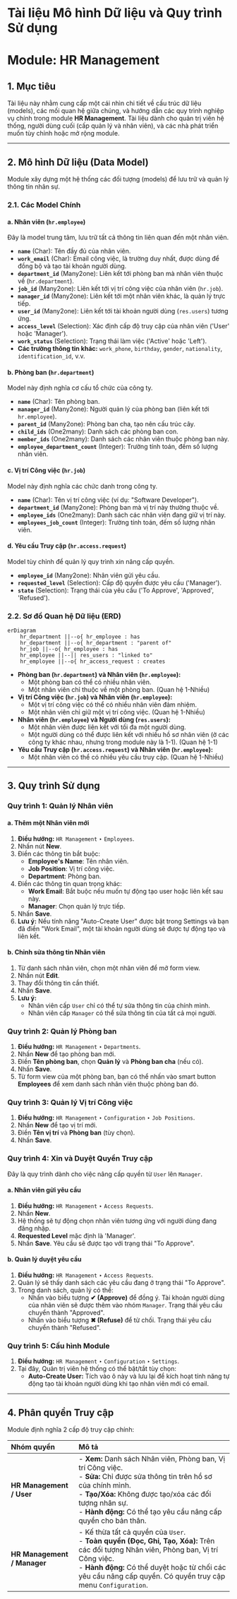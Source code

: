 # Tài liệu Mô hình Dữ liệu và Quy trình Sử dụng
# Module: HR Management

## 1. Mục tiêu

Tài liệu này nhằm cung cấp một cái nhìn chi tiết về cấu trúc dữ liệu (models), các mối quan hệ giữa chúng, và hướng dẫn các quy trình nghiệp vụ chính trong module **HR Management**. Tài liệu dành cho quản trị viên hệ thống, người dùng cuối (cấp quản lý và nhân viên), và các nhà phát triển muốn tùy chỉnh hoặc mở rộng module.

---

## 2. Mô hình Dữ liệu (Data Model)

Module xây dựng một hệ thống các đối tượng (models) để lưu trữ và quản lý thông tin nhân sự.

### 2.1. Các Model Chính

#### a. Nhân viên (`hr.employee`)
Đây là model trung tâm, lưu trữ tất cả thông tin liên quan đến một nhân viên.
- **`name`** (Char): Tên đầy đủ của nhân viên.
- **`work_email`** (Char): Email công việc, là trường duy nhất, được dùng để đồng bộ và tạo tài khoản người dùng.
- **`department_id`** (Many2one): Liên kết tới phòng ban mà nhân viên thuộc về (`hr.department`).
- **`job_id`** (Many2one): Liên kết tới vị trí công việc của nhân viên (`hr.job`).
- **`manager_id`** (Many2one): Liên kết tới một nhân viên khác, là quản lý trực tiếp.
- **`user_id`** (Many2one): Liên kết tới tài khoản người dùng (`res.users`) tương ứng.
- **`access_level`** (Selection): Xác định cấp độ truy cập của nhân viên ('User' hoặc 'Manager').
- **`work_status`** (Selection): Trạng thái làm việc ('Active' hoặc 'Left').
- **Các trường thông tin khác:** `work_phone`, `birthday`, `gender`, `nationality`, `identification_id`, v.v.

#### b. Phòng ban (`hr.department`)
Model này định nghĩa cơ cấu tổ chức của công ty.
- **`name`** (Char): Tên phòng ban.
- **`manager_id`** (Many2one): Người quản lý của phòng ban (liên kết tới `hr.employee`).
- **`parent_id`** (Many2one): Phòng ban cha, tạo nên cấu trúc cây.
- **`child_ids`** (One2many): Danh sách các phòng ban con.
- **`member_ids`** (One2many): Danh sách các nhân viên thuộc phòng ban này.
- **`employee_department_count`** (Integer): Trường tính toán, đếm số lượng nhân viên.

#### c. Vị trí Công việc (`hr.job`)
Model này định nghĩa các chức danh trong công ty.
- **`name`** (Char): Tên vị trí công việc (ví dụ: "Software Developer").
- **`department_id`** (Many2one): Phòng ban mà vị trí này thường thuộc về.
- **`employee_ids`** (One2many): Danh sách các nhân viên đang giữ vị trí này.
- **`employees_job_count`** (Integer): Trường tính toán, đếm số lượng nhân viên.

#### d. Yêu cầu Truy cập (`hr.access.request`)
Model tùy chỉnh để quản lý quy trình xin nâng cấp quyền.
- **`employee_id`** (Many2one): Nhân viên gửi yêu cầu.
- **`requested_level`** (Selection): Cấp độ quyền được yêu cầu ('Manager').
- **`state`** (Selection): Trạng thái của yêu cầu ('To Approve', 'Approved', 'Refused').

### 2.2. Sơ đồ Quan hệ Dữ liệu (ERD)

```mermaid
erDiagram
    hr_department ||--o{ hr_employee : has
    hr_department ||--o{ hr_department : "parent of"
    hr_job ||--o{ hr_employee : has
    hr_employee ||--|| res_users : "linked to"
    hr_employee ||--o{ hr_access_request : creates
```

- **Phòng ban (`hr.department`) và Nhân viên (`hr.employee`):**
  - Một phòng ban có thể có nhiều nhân viên.
  - Một nhân viên chỉ thuộc về một phòng ban. (Quan hệ 1-Nhiều)
- **Vị trí Công việc (`hr.job`) và Nhân viên (`hr.employee`):**
  - Một vị trí công việc có thể có nhiều nhân viên đảm nhiệm.
  - Một nhân viên chỉ giữ một vị trí công việc. (Quan hệ 1-Nhiều)
- **Nhân viên (`hr.employee`) và Người dùng (`res.users`):**
  - Một nhân viên được liên kết với tối đa một người dùng.
  - Một người dùng có thể được liên kết với nhiều hồ sơ nhân viên (ở các công ty khác nhau, nhưng trong module này là 1-1). (Quan hệ 1-1)
- **Yêu cầu Truy cập (`hr.access.request`) và Nhân viên (`hr.employee`):**
  - Một nhân viên có thể có nhiều yêu cầu truy cập. (Quan hệ 1-Nhiều)

---

## 3. Quy trình Sử dụng

### Quy trình 1: Quản lý Nhân viên

#### a. Thêm một Nhân viên mới
1.  **Điều hướng:** `HR Management` ‣ `Employees`.
2.  Nhấn nút **New**.
3.  Điền các thông tin bắt buộc:
    - **Employee's Name**: Tên nhân viên.
    - **Job Position**: Vị trí công việc.
    - **Department**: Phòng ban.
4.  Điền các thông tin quan trọng khác:
    - **Work Email**: Bắt buộc nếu muốn tự động tạo user hoặc liên kết sau này.
    - **Manager**: Chọn quản lý trực tiếp.
5.  Nhấn **Save**.
6. **Lưu ý:** Nếu tính năng "Auto-Create User" được bật trong Settings và bạn đã điền "Work Email", một tài khoản người dùng sẽ được tự động tạo và liên kết.

#### b. Chỉnh sửa thông tin Nhân viên
1.  Từ danh sách nhân viên, chọn một nhân viên để mở form view.
2.  Nhấn nút **Edit**.
3.  Thay đổi thông tin cần thiết.
4.  Nhấn **Save**.
5.  **Lưu ý:**
    - Nhân viên cấp `User` chỉ có thể tự sửa thông tin của chính mình.
    - Nhân viên cấp `Manager` có thể sửa thông tin của tất cả mọi người.

### Quy trình 2: Quản lý Phòng ban
1.  **Điều hướng:** `HR Management` ‣ `Departments`.
2.  Nhấn **New** để tạo phòng ban mới.
3.  Điền **Tên phòng ban**, chọn **Quản lý** và **Phòng ban cha** (nếu có).
4.  Nhấn **Save**.
5.  Từ form view của một phòng ban, bạn có thể nhấn vào smart button **Employees** để xem danh sách nhân viên thuộc phòng ban đó.

### Quy trình 3: Quản lý Vị trí Công việc
1.  **Điều hướng:** `HR Management` ‣ `Configuration` ‣ `Job Positions`.
2.  Nhấn **New** để tạo vị trí mới.
3.  Điền **Tên vị trí** và **Phòng ban** (tùy chọn).
4.  Nhấn **Save**.

### Quy trình 4: Xin và Duyệt Quyền Truy cập

Đây là quy trình dành cho việc nâng cấp quyền từ `User` lên `Manager`.

#### a. Nhân viên gửi yêu cầu
1.  **Điều hướng:** `HR Management` ‣ `Access Requests`.
2.  Nhấn **New**.
3.  Hệ thống sẽ tự động chọn nhân viên tương ứng với người dùng đang đăng nhập.
4.  **Requested Level** mặc định là 'Manager'.
5.  Nhấn **Save**. Yêu cầu sẽ được tạo với trạng thái "To Approve".

#### b. Quản lý duyệt yêu cầu
1.  **Điều hướng:** `HR Management` ‣ `Access Requests`.
2.  Quản lý sẽ thấy danh sách các yêu cầu đang ở trạng thái "To Approve".
3.  Trong danh sách, quản lý có thể:
    - Nhấn vào biểu tượng **✔ (Approve)** để đồng ý. Tài khoản người dùng của nhân viên sẽ được thêm vào nhóm `Manager`. Trạng thái yêu cầu chuyển thành "Approved".
    - Nhấn vào biểu tượng **✖ (Refuse)** để từ chối. Trạng thái yêu cầu chuyển thành "Refused".

### Quy trình 5: Cấu hình Module
1.  **Điều hướng:** `HR Management` ‣ `Configuration` ‣ `Settings`.
2.  Tại đây, Quản trị viên hệ thống có thể bật/tắt tùy chọn:
    - **Auto-Create User:** Tích vào ô này và lưu lại để kích hoạt tính năng tự động tạo tài khoản người dùng khi tạo nhân viên mới có email.

---

## 4. Phân quyền Truy cập

Module định nghĩa 2 cấp độ truy cập chính:

| Nhóm quyền | Mô tả |
| :--- | :--- |
| **HR Management / User** | - **Xem:** Danh sách Nhân viên, Phòng ban, Vị trí Công việc.<br>- **Sửa:** Chỉ được sửa thông tin trên hồ sơ của chính mình.<br>- **Tạo/Xóa:** Không được tạo/xóa các đối tượng nhân sự.<br>- **Hành động:** Có thể tạo yêu cầu nâng cấp quyền cho bản thân. |
| **HR Management / Manager** | - Kế thừa tất cả quyền của `User`.<br>- **Toàn quyền (Đọc, Ghi, Tạo, Xóa):** Trên các đối tượng Nhân viên, Phòng ban, Vị trí Công việc.<br>- **Hành động:** Có thể duyệt hoặc từ chối các yêu cầu nâng cấp quyền. Có quyền truy cập menu `Configuration`. |